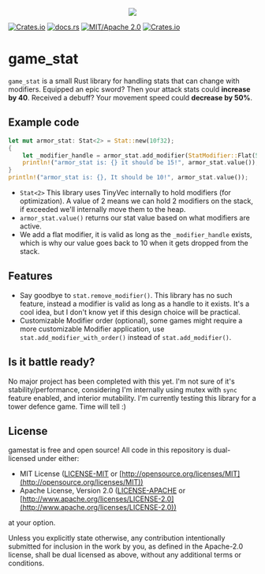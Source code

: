 <p align="center">
  <img src="https://github.com/TanTanDev/game_stat/blob/main/branding/gamestat_logo.png">
</p>

[![Crates.io](https://img.shields.io/crates/v/game_stat.svg)](https://crates.io/crates/game_stat)
[![docs.rs](https://img.shields.io/docsrs/game_stat.svg)](https://docs.rs/game_stat/latest/game_stat/)
[![MIT/Apache 2.0](https://img.shields.io/badge/license-MIT%2FApache-blue.svg)](./LICENSE)
[![Crates.io](https://img.shields.io/crates/d/game_stat.svg)](https://crates.io/crates/game_stat)

# game_stat

`game_stat` is a small Rust library for handling stats that can change with modifiers. Equipped an epic sword? Then your attack stats could **increase by 40**. Received a debuff? Your movement speed could **decrease by 50%**.

## Example code

```rs
let mut armor_stat: Stat<2> = Stat::new(10f32);
{
    let _modifier_handle = armor_stat.add_modifier(StatModifier::Flat(5f32));
    println!("armor_stat is: {} it should be 15!", armor_stat.value());
}
println!("armor_stat is: {}, It should be 10!", armor_stat.value());
```

* `Stat<2>` This library uses TinyVec internally to hold modifiers (for optimization). A value of 2 means we can hold 2 modifiers on the stack, if exceeded we'll internally move them to the heap.
* `armor_stat.value()` returns our stat value based on what modifiers are active.
* We add a flat modifier, it is valid as long as the `_modifier_handle` exists, which is why our value goes back to 10 when it gets dropped from the stack.

## Features

* Say goodbye to `stat.remove_modifier()`. This library has no such feature, instead a modifier is valid as long as a handle to it exists. It's a cool idea, but I don't know yet if this design choice will be practical.
* Customizable Modifier order (optional), some games might require a more customizable Modifier application, use `stat.add_modifier_with_order()` instead of `stat.add_modifier()`.

## Is it battle ready?

No major project has been completed with this yet.
I'm not sure of it's stability/performance, considering I'm internally using mutex with `sync` feature enabled, and interior mutability.
I'm currently testing this library for a tower defence game. Time will tell :)

## License

gamestat is free and open source! All code in this repository is dual-licensed under either:

* MIT License ([LICENSE-MIT](docs/LICENSE-MIT) or [http://opensource.org/licenses/MIT](http://opensource.org/licenses/MIT))
* Apache License, Version 2.0 ([LICENSE-APACHE](docs/LICENSE-APACHE) or [http://www.apache.org/licenses/LICENSE-2.0](http://www.apache.org/licenses/LICENSE-2.0))

at your option.

Unless you explicitly state otherwise, any contribution intentionally submitted
for inclusion in the work by you, as defined in the Apache-2.0 license, shall be dual licensed as above, without any
additional terms or conditions.
